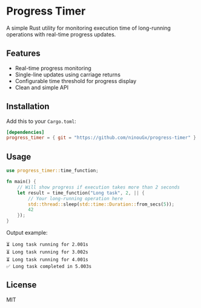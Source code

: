 # Progress Timer

A simple Rust utility for monitoring execution time of long-running operations with real-time progress updates.

## Features

- Real-time progress monitoring
- Single-line updates using carriage returns
- Configurable time threshold for progress display
- Clean and simple API

## Installation

Add this to your `Cargo.toml`:

```toml
[dependencies]
progress_timer = { git = "https://github.com/ninouGx/progress-timer" }
```

## Usage

```rust
use progress_timer::time_function;

fn main() {
    // Will show progress if execution takes more than 2 seconds
    let result = time_function("Long task", 2, || {
        // Your long-running operation here
        std::thread::sleep(std::time::Duration::from_secs(5));
        42
    });
}
```

Output example:
```
⏳ Long task running for 2.001s
⏳ Long task running for 3.002s
⏳ Long task running for 4.001s
✅ Long task completed in 5.003s
```

## License

MIT
